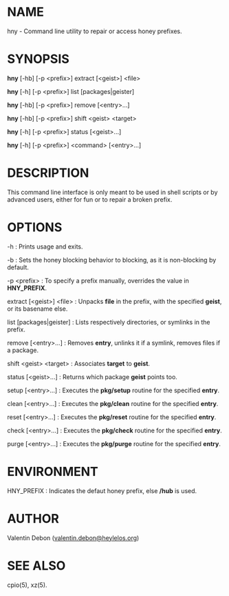 # NAME
hny - Command line utility to repair or access honey prefixes.

# SYNOPSIS
**hny** [-hb] [-p \<prefix\>] extract [\<geist\>] \<file\>

**hny** [-h] [-p \<prefix\>] list [packages|geister]

**hny** [-hb] [-p \<prefix\>] remove [\<entry\>...]

**hny** [-hb] [-p \<prefix\>] shift \<geist\> \<target\>

**hny** [-h] [-p \<prefix\>] status [\<geist\>...]

**hny** [-h] [-p \<prefix\>] \<command\> [\<entry\>...]

# DESCRIPTION
This command line interface is only meant to be used in shell scripts or by advanced users, either for fun or to repair a broken prefix.

# OPTIONS
-h : Prints usage and exits.

-b : Sets the honey blocking behavior to blocking, as it is non-blocking by default.

-p \<prefix\> : To specify a prefix manually, overrides the value in **HNY_PREFIX**.

extract [\<geist\>] \<file\> : Unpacks **file** in the prefix, with the specified **geist**, or its basename else.

list [packages|geister] : Lists respectively directories, or symlinks in the prefix.

remove [\<entry\>...] : Removes **entry**, unlinks it if a symlink, removes files if a package.

shift \<geist\> \<target\> : Associates **target** to **geist**.

status [\<geist\>...] : Returns which package **geist** points too.

setup [\<entry\>...] : Executes the **pkg/setup** routine for the specified **entry**.

clean [\<entry\>...] : Executes the **pkg/clean** routine for the specified **entry**.

reset [\<entry\>...] : Executes the **pkg/reset** routine for the specified **entry**.

check [\<entry\>...] : Executes the **pkg/check** routine for the specified **entry**.

purge [\<entry\>...] : Executes the **pkg/purge** routine for the specified **entry**.

# ENVIRONMENT
HNY\_PREFIX : Indicates the defaut honey prefix, else **/hub** is used.

# AUTHOR
Valentin Debon (valentin.debon@heylelos.org)

# SEE ALSO
cpio(5), xz(5).

